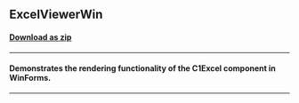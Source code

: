 ## ExcelViewerWin
#### [Download as zip](https://grapecity.github.io/DownGit/#/home?url=https://github.com/GrapeCity/ComponentOne-Service-Components-Samples/tree/master/Excel/Win/ExcelViewerWin)
____
#### Demonstrates the rendering functionality of the C1Excel component in WinForms.
____

